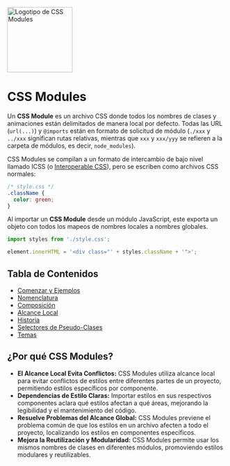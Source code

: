 <picture>
  <source media="(prefers-color-scheme: dark)" srcset="https://github.com/css-modules/css-modules/assets/9113740/f0de16c6-aee2-4fb7-8752-bf400cc5145e">
  <source media="(prefers-color-scheme: light)" srcset="https://raw.githubusercontent.com/css-modules/logos/master/css-modules-logo.png">
  <img alt="Logotipo de CSS Modules" src="https://raw.githubusercontent.com/css-modules/logos/master/css-modules-logo.png" width="150" height="150">
</picture>

# CSS Modules

Un **CSS Module** es un archivo CSS donde todos los nombres de clases y animaciones están delimitados de manera local por defecto. Todas las URL (`url(...)`) y `@imports` están en formato de solicitud de módulo (`./xxx` y `../xxx` significan rutas relativas, mientras que `xxx` y `xxx/yyy` se refieren a la carpeta de módulos, es decir, `node_modules`).

CSS Modules se compilan a un formato de intercambio de bajo nivel llamado ICSS (o [Interoperable CSS](https://github.com/css-modules/icss)), pero se escriben como archivos CSS normales:

```css
/* style.css */
.className {
  color: green;
}
```

Al importar un **CSS Module** desde un módulo JavaScript, este exporta un objeto con todos los mapeos de nombres locales a nombres globales.

```js
import styles from './style.css';

element.innerHTML = '<div class="' + styles.className + '">';
```

## Tabla de Contenidos

- [Comenzar y Ejemplos](/docs/get-started.md)
- [Nomenclatura](/docs/naming.md)
- [Composición](/docs/composition.md)
- [Alcance Local](/docs/local-scope.md)
- [Historia](/docs/history.md)
- [Selectores de Pseudo-Clases](/docs/pseudo-class-selectors.md)
- [Temas](/docs/theming.md)

## ¿Por qué CSS Modules?

- **El Alcance Local Evita Conflictos:** CSS Modules utiliza alcance local para evitar conflictos de estilos entre diferentes partes de un proyecto, permitiendo estilos específicos por componente.
- **Dependencias de Estilo Claras:** Importar estilos en sus respectivos componentes aclara qué estilos afectan a qué áreas, mejorando la legibilidad y el mantenimiento del código.
- **Resuelve Problemas del Alcance Global:** CSS Modules previene el problema común de que los estilos en un archivo afecten a todo el proyecto, localizando los estilos en componentes específicos.
- **Mejora la Reutilización y Modularidad:** CSS Modules permite usar los mismos nombres de clases en diferentes módulos, promoviendo estilos modulares y reutilizables.
